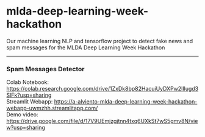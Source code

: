 # mlda-deep-learning-week-hackathon
Our machine learning NLP and tensorflow project to detect fake news and spam messages for the MLDA Deep Learning Week Hackathon

--- 

### Spam Messages Detector <br>

Colab Notebook: https://colab.research.google.com/drive/1ZxDk8bp82HacuiUyDXPw2Illugd3SlFk?usp=sharing <br>
Streamlit Webapp: https://a-alviento-mlda-deep-learning-week-hackathon-webapp-uwmzhh.streamlitapp.com/ <br>
Demo video: https://drive.google.com/file/d/17V9UEmjzgjtnn4txq6UXkSt7wS5gmv8N/view?usp=sharing <br>
